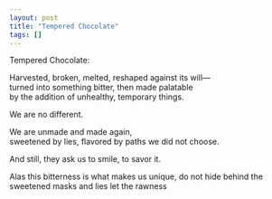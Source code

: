 ```yaml
---
layout: post
title: "Tempered Chocolate"
tags: []
---
```


Tempered Chocolate:

Harvested, broken, melted, reshaped against its will—  
turned into something bitter, then made palatable  
by the addition of unhealthy, temporary things.

We are no different.

We are unmade and made again,  
sweetened by lies, flavored by paths we did not choose.

And still, they ask us to smile, to savor it.

Alas this bitterness is what makes us unique,
do not hide behind the sweetened masks and lies
let the rawness